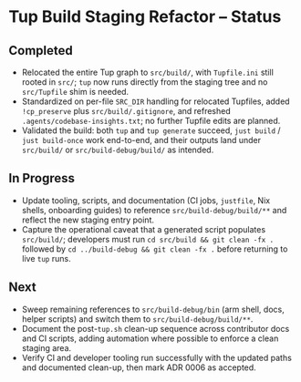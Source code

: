# Tup Build Staging Refactor – Status

## Completed
- Relocated the entire Tup graph to `src/build/`, with `Tupfile.ini` still rooted in `src/`; `tup` now runs directly from the staging tree and no `src/Tupfile` shim is needed.
- Standardized on per-file `SRC_DIR` handling for relocated Tupfiles, added `!cp_preserve` plus `src/build/.gitignore`, and refreshed `.agents/codebase-insights.txt`; no further Tupfile edits are planned.
- Validated the build: both `tup` and `tup generate` succeed, `just build` / `just build-once` work end-to-end, and their outputs land under `src/build/` or `src/build-debug/build/` as intended.

## In Progress
- Update tooling, scripts, and documentation (CI jobs, `justfile`, Nix shells, onboarding guides) to reference `src/build-debug/build/**` and reflect the new staging entry point.
- Capture the operational caveat that a generated script populates `src/build/`; developers must run `cd src/build && git clean -fx .` followed by `cd ../build-debug && git clean -fx .` before returning to live `tup` runs.

## Next
- Sweep remaining references to `src/build-debug/bin` (arm shell, docs, helper scripts) and switch them to `src/build-debug/build/**`.
- Document the post-`tup.sh` clean-up sequence across contributor docs and CI scripts, adding automation where possible to enforce a clean staging area.
- Verify CI and developer tooling run successfully with the updated paths and documented clean-up, then mark ADR 0006 as accepted.
